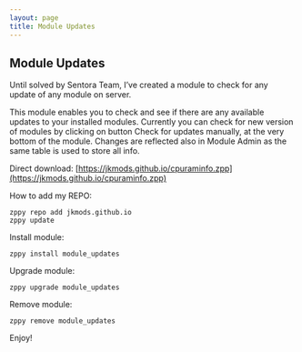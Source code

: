 ```yaml
---
layout: page
title: Module Updates
---
```


## Module Updates

Until solved by Sentora Team, I’ve created a module to check for any update of any module on server.

This module enables you to check and see if there are any available updates to your installed modules.
Currently you can check for new version of modules by clicking on button Check for updates manually, at the very bottom of the module. Changes are reflected also in Module Admin as the same table is used to store all info.

Direct download:
[https://jkmods.github.io/cpuraminfo.zpp](https://jkmods.github.io/cpuraminfo.zpp)

How to add my REPO:
```
zppy repo add jkmods.github.io
zppy update
```

Install module:
```
zppy install module_updates
```

Upgrade module:
```
zppy upgrade module_updates
```

Remove module:
```
zppy remove module_updates
```


Enjoy!
